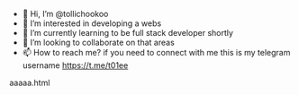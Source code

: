 - 👋 Hi, I’m @tollichookoo
- 👀 I’m interested in developing a webs
- 🌱 I’m currently learning to be full stack developer shortly
- 💞️ I’m looking to collaborate on that areas
- 📫 How to reach me? if you need to connect with me this is my telegram username https://t.me/t01ee

aaaaa.html
